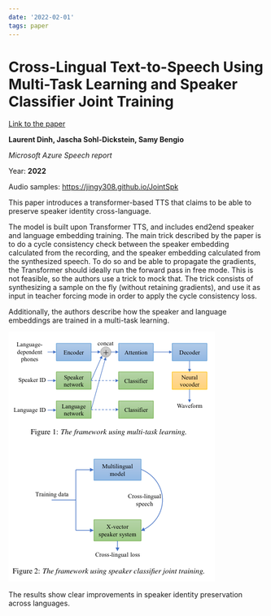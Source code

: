 ```yaml
---
date: '2022-02-01'
tags: paper
---
```

# Cross-Lingual Text-to-Speech Using Multi-Task Learning and Speaker Classifier Joint Training

[Link to the paper](https://arxiv.org/abs/2201.08124)

**Laurent Dinh, Jascha Sohl-Dickstein, Samy Bengio**

*Microsoft Azure Speech report*

Year: **2022**

Audio samples: https://jingy308.github.io/JointSpk

This paper introduces a transformer-based TTS that claims to be able to preserve speaker identity cross-language.

The model is built upon Transformer TTS, and includes end2end speaker and language embedding training. The main trick described by the paper is to do a cycle consistency check between the speaker embedding calculated from the recording, and the speaker embedding calculated from the synthesized speech. To do so and be able to propagate the gradients, the Transformer should ideally run the forward pass in free mode. This is not feasible, so the authors use a trick to mock that. The trick consists of synthesizing a sample on the fly (without retaining gradients), and use it as input in teacher forcing mode in order to apply the cycle consistency loss.

Additionally, the authors describe how the speaker and language embeddings are trained in a multi-task learning.

![](assets/yang2022/architecture.png)

The results show clear improvements in speaker identity preservation across languages.


